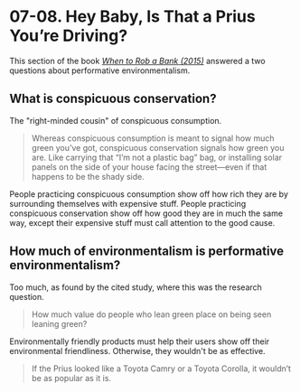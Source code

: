 # 07-08. Hey Baby, Is That a Prius You’re Driving?

This section of the book *[When to Rob a Bank (2015)](../../../2025/10/07/freakonomics-2015-when-to-rob-a-bank.md)* answered a two questions about performative environmentalism.

## What is conspicuous conservation? 

The "right-minded cousin" of conspicuous consumption.

> Whereas conspicuous consumption is meant to signal how much green you’ve got, conspicuous conservation signals how green you are. Like carrying that “I’m not a plastic bag” bag, or installing solar panels on the side of your house facing the street—even if that happens to be the shady side.

People practicing conspicuous consumption show off how rich they are by surrounding themselves with expensive stuff. People practicing conspicuous conservation show off how good they are in much the same way, except their expensive stuff must call attention to the good cause.

## How much of environmentalism is performative environmentalism?

Too much, as found by the cited study, where this was the research question.

> How much value do people who lean green place on being seen leaning green?

Environmentally friendly products must help their users show off their environmental friendliness. Otherwise, they wouldn't be as effective.

> If the Prius looked like a Toyota Camry or a Toyota Corolla, it wouldn’t be as popular as it is.
